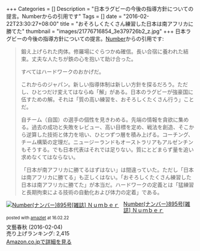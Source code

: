 +++
Categories = []
Description = "日本ラグビーの今後の指導方針についての提言。Numberからの引用です"
Tags = []
date = "2016-02-22T23:30:27+08:00"
title = "おそろしくたくさん練習した日本は南アフリカに勝てた"
thumbnail = "images/21776716854_3e379726b2_z.jpg"
+++
日本ラグビーの今後の指導方針についての提言。<a href="https://www.amazon.co.jp/exec/obidos/ASIN/B01BD98K6C/simsnes-22/ref=nosim/" name="amazletlink" target="_blank">Number</a>からの引用です:

> 鍛え上げられた肉体。修羅場にぐらつかぬ確信。長い合宿に養われた結束。丈夫な人たちが鉄の心を抱いて助け合った。
>
> すべてはハードワークのおかげだ。
>
> これからのジャパン。新しい指導体制は新しい方針を探るだろう。ただし、ひとつだけ変えてはならぬ「解」がある。日本のラグビーが強豪国に伍すための解。それは「質の高い練習を、おそろしくたくさん行う」ことだ。
>
> 自チーム（自国）の選手の個性を見きわめる。先端の情報を貪欲に集める。過去の成功と失敗をレビュー、高い目標を定め、戦法を創造、そこから逆算した技術と体力を培い、ひとつずつ層を積み上げる。コーチング、チーム構築の定理だ。ニュージーランドもオーストラリアもアルゼンチンもそうする。でも日本代表はそれでは足りない。質にとどまらず量を追い求めなくてはならない。
>
> 「日本が南アフリカに勝てるはずはない」は間違っていた。ただし「日本は南アフリカに勝てる」も正しくはない。「おそろしくたくさん練習した日本は南アフリカに勝てた」が本当だ。ハードワークの定義とは「猛練習と長期拘束による技術の自動化および体力の定着」である。

<div class="amazlet-box" style="margin-bottom:0px;"><div class="amazlet-image" style="float:left;margin:0px 12px 1px 0px;"><a href="https://www.amazon.co.jp/exec/obidos/ASIN/B01BD98K6C/simsnes-22/ref=nosim/" name="amazletlink" target="_blank"><img src="https://images-na.ssl-images-amazon.com/images/I/51Acg4nW5zL._SL160_.jpg" alt="Number(ナンバー)895号[雑誌] Ｎｕｍｂｅｒ" style="border: none;" /></a></div><div class="amazlet-info" style="line-height:120%; margin-bottom: 10px"><div class="amazlet-name" style="margin-bottom:10px;line-height:120%"><a href="https://www.amazon.co.jp/exec/obidos/ASIN/B01BD98K6C/simsnes-22/ref=nosim/" name="amazletlink" target="_blank">Number(ナンバー)895号[雑誌] Ｎｕｍｂｅｒ</a><div class="amazlet-powered-date" style="font-size:80%;margin-top:5px;line-height:120%">posted with <a href="http://www.amazlet.com/" title="amazlet" target="_blank">amazlet</a> at 16.02.22</div></div><div class="amazlet-detail">文藝春秋 (2016-02-04)<br />売り上げランキング: 2,415<br /></div><div class="amazlet-sub-info" style="float: left;"><div class="amazlet-link" style="margin-top: 5px"><a href="https://www.amazon.co.jp/exec/obidos/ASIN/B01BD98K6C/simsnes-22/ref=nosim/" name="amazletlink" target="_blank">Amazon.co.jpで詳細を見る</a></div></div></div><div class="amazlet-footer" style="clear: left"></div></div>
